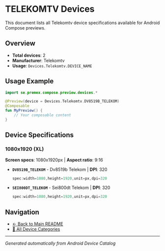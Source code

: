 # TELEKOMTV Devices

This document lists all Telekomtv device specifications available for Android Compose previews.

## Overview

- **Total devices**: 2
- **Manufacturer**: Telekomtv
- **Usage**: `Devices.Telekomtv.DEVICE_NAME`

## Usage Example

```kotlin
import se.premex.compose.preview.devices.*

@Preview(device = Devices.Telekomtv.DV8519B_TELEKOM)
@Composable
fun MyPreview() {
    // Your composable content
}
```

## Device Specifications

### 1080x1920 (XL)

**Screen specs**: 1080x1920px | **Aspect ratio**: 9:16

- **`DV8519B_TELEKOM`** - Dv8519b Telekom | **DPI**: 320
  ```kotlin
  spec:width=1080,height=1920,unit=px,dpi=320
  ```

- **`SEI800DT_TELEKOM`** - Sei800dt Telekom | **DPI**: 320
  ```kotlin
  spec:width=1080,height=1920,unit=px,dpi=320
  ```

## Navigation

- [← Back to Main README](../../README.md)
- [📱 All Device Categories](../README.md)

---
*Generated automatically from Android Device Catalog*
